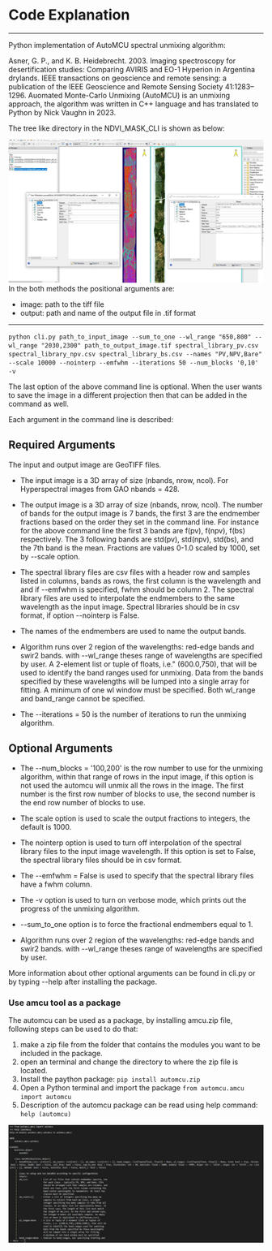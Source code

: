 
# Code Explanation #

***************

Python implementation of AutoMCU spectral unmixing algorithm:

Asner, G. P., and K. B. Heidebrecht. 2003. Imaging spectroscopy for desertification studies: Comparing AVIRIS and EO-1 Hyperion in Argentina drylands. IEEE transactions on geoscience and remote sensing: a publication of the IEEE Geoscience and Remote Sensing Society 41:1283–1296.
Auomated Monte-Carlo Unmixing (AutoMCU) is an unmixing approach, the algorithm was written in C++ language and has translated to Python by Nick Vaughn in 2023.

The tree like directory in the NDVI_MASK_CLI is shown as below:

![Alt text](docs/screenshots/output.jpg?raw=true "Unmix image on the left hand side and the input image on the right hand side.")
In the both methods the positional arguments are:

* image: path to the tiff file
* output: path and name of the output file in .tif format
  
***************

`python cli.py path_to_input_image --sum_to_one --wl_range "650,800" --wl_range "2030,2300" path_to_output_image.tif spectral_library_pv.csv spectral_library_npv.csv spectral_library_bs.csv --names "PV,NPV,Bare"  --scale 10000 --nointerp --emfwhm --iterations 50 --num_blocks '0,10' -v`

The last option of the above command line is optional. When the user wants to save the image in a different projection then that can be added in the command as well.

Each argument in the command line is described:

## Required Arguments ##

 The input and output  image are GeoTIFF files.

* The input image is a 3D array of size (nbands, nrow, ncol). For Hyperspectral images from GAO nbands = 428.

* The output image is a 3D array of size (nbands, nrow, ncol). The number of bands for the output image is 7 bands, the first 3 are the endmember fractions based on the order they set
in the command line. For instance for the above command line the first 3 bands are f(pv), f(npv), f(bs) respectively. The 3 following bands are std(pv), std(npv), std(bs), and the 7th band is the mean. Fractions are values 0-1.0
scaled by 1000, set by --scale option.

* The spectral library files are csv files with  a header row and samples listed in columns, bands as rows, the first column is the wavelength and and if --emfwhm is specified, fwhm should be column 2. The spectral library files are used to interpolate the endmembers to the same wavelength as the input image.
Spectral libraries should be in csv format, if option --nointerp is False.

* The names of the endmembers are used to name the output bands.

* Algorithm runs over 2 region of the wavelengths: red-edge bands and swir2 bands. with --wl_range theses range of wavelengths are specified by user. A 2-element list or tuple of floats, i.e." (600.0,750), that will be used to identify the band ranges used for unmixing. Data from the bands specified by these wavelengths will be lumped into a single array for fitting. A minimum of one wl window must be specified. Both wl_range and band_range cannot be specified.

* The --iterations = 50 is the number of iterations to run the unmixing algorithm.

## Optional Arguments ##

* The --num_blocks = '100,200' is the row number to use for the unmixing algorithm, within that range of rows in the input image, if this option is not used the automcu will unmix all the rows in the image.
The first number is the first row number of blocks to use, the second number is the end row number of blocks to use.

* The scale option is used to scale the output fractions to integers, the default is 1000.

* The nointerp option is used to turn off interpolation of the spectral library files to the input image wavelength. If this option is set to False, the spectral library files should be in csv format.

* The --emfwhm = False  is used to specify that the spectral library files have a fwhm column.

* The -v option is used to turn on verbose mode, which prints out the progress of the unmixing algorithm.

* --sum_to_one option is to force the fractional endmembers equal to 1.

* Algorithm runs over 2 region of the wavelengths: red-edge bands and swir2 bands. with --wl_range theses range of wavelengths are specified by user.

More information about other optional arguments can be found in cli.py or by typing --help after installing the package.

### Use amcu tool as a package ###

The automcu can be used as a package, by installing amcu.zip file, following steps can be used to do that:

1. make a zip file from the folder that contains the modules you want to be included in the package.
2. open an terminal and change the directory to where the zip file is located.
3. Install the paython package: `pip install automcu.zip`
4. Open a Python terminal and import the package `from automcu.amcu import automcu`
5. Description of the automcu package can be read using help command: `help (automcu)`

![Alt text](docs/screenshots/install_packa.JPG?raw=true "Install amcu package and use help.")

